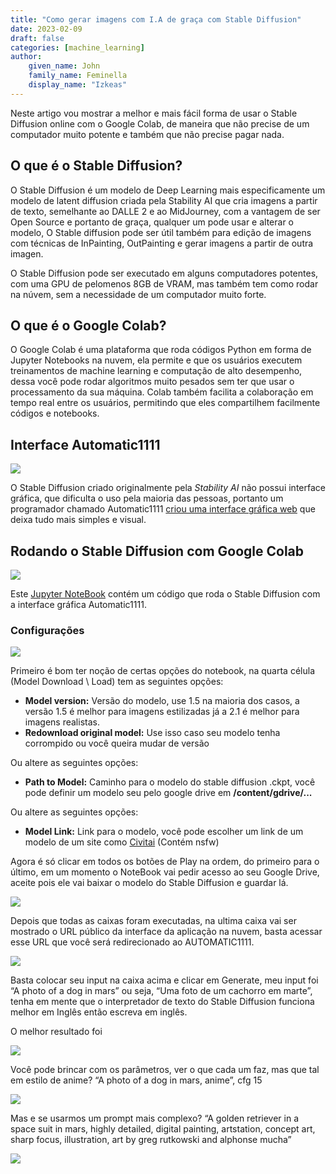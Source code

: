 ```yaml
---
title: "Como gerar imagens com I.A de graça com Stable Diffusion"
date: 2023-02-09
draft: false
categories: [machine_learning]
author: 
    given_name: John
    family_name: Feminella
    display_name: "Izkeas"
---
```


Neste artigo vou mostrar a melhor e mais fácil forma de usar o Stable Diffusion online com o Google Colab, de maneira que não precise de um computador muito potente e também que não precise pagar nada.

## O que é o Stable Diffusion?

O Stable Diffusion é um modelo de Deep Learning mais especificamente um modelo de latent diffusion criada pela Stability AI que cria imagens a partir de texto, semelhante ao DALLE 2 e ao MidJourney, com a vantagem de ser Open Source e portanto de graça, qualquer um pode usar e alterar o modelo, O Stable diffusion pode ser útil também para edição de imagens com técnicas de InPainting, OutPainting e gerar imagens a partir de outra imagen.

O Stable Diffusion pode ser executado em alguns computadores potentes, com uma GPU de pelomenos 8GB de VRAM, mas também tem como rodar na núvem, sem a necessidade de um computador muito forte.

## O que é o Google Colab?

O Google Colab é uma plataforma que roda códigos Python em forma de Jupyter Notebooks na nuvem, ela permite e que os usuários executem treinamentos de machine learning e computação de alto desempenho, dessa você pode rodar algoritmos muito pesados sem ter que usar o processamento da sua máquina. Colab também facilita a colaboração em tempo real entre os usuários, permitindo que eles compartilhem facilmente códigos e notebooks.

## Interface Automatic1111

<img src="/post_stablediffusion/stablediffusion1.png" class="article-image"/>

O Stable Diffusion criado originalmente pela *Stability AI* não possui interface gráfica, que dificulta o uso pela maioria das pessoas, portanto um programador chamado Automatic1111 [criou uma interface gráfica web](https://github.com/AUTOMATIC1111/stable-diffusion-webui) que deixa tudo mais simples e visual.

## Rodando o Stable Diffusion com Google Colab

<img src="/post_stablediffusion/stablediffusion2.png" class="article-image"/>

Este [Jupyter NoteBook](https://colab.research.google.com/github/TheLastBen/fast-stable-diffusion/blob/main/fast_stable_diffusion_AUTOMATIC1111.ipynb#scrollTo=PjzwxTkPSPHf) contém um código que roda o Stable Diffusion com a interface gráfica Automatic1111.

### Configurações
<img src="/post_stablediffusion/stablediffusion3.png" class="article-image"/>

Primeiro é bom ter noção de certas opções do notebook, na quarta célula (Model Download \ Load) tem as seguintes opções:

- **Model version:** Versão do modelo, use 1.5 na maioria dos casos, a versão 1.5 é melhor para imagens estilizadas já a 2.1 é melhor para imagens realistas.
- **Redownload original model:** Use isso caso seu modelo tenha corrompido ou você queira mudar de versão

Ou altere as seguintes opções:

- **Path to Model:** Caminho para o modelo do stable diffusion .ckpt, você pode definir um modelo seu pelo google drive em **/content/gdrive/...**

Ou altere as seguintes opções:

- **Model Link:** Link para o modelo, você pode escolher um link de um modelo de um site como [Civitai](https://civitai.com/) (Contém nsfw)

Agora é só clicar em todos os botões de Play na ordem, do primeiro para o último, em um momento o NoteBook vai pedir acesso ao seu Google Drive, aceite pois ele vai baixar o modelo do Stable Diffusion e guardar lá.

<img src="/post_stablediffusion/stablediffusion4.png" class="article-image"/>

Depois que todas as caixas foram executadas, na ultima caixa vai ser mostrado o URL público da interface da aplicação na nuvem, basta acessar esse URL que você será redirecionado ao AUTOMATIC1111.

<img src="/post_stablediffusion/stablediffusion5.png" class="article-image"/>


Basta colocar seu input na caixa acima e clicar em Generate, meu input foi “A photo of a dog in mars” ou seja, “Uma foto de um cachorro em marte”, tenha em mente que o interpretador de texto do Stable Diffusion funciona melhor em Inglês então escreva em inglês.

O melhor resultado foi

<img src="/post_stablediffusion/stablediffusion6.png" class="article-image"/>

Você pode brincar com os parâmetros, ver o que cada um faz, mas que tal em estilo de anime? “A photo of a dog in mars, anime”, cfg 15

<img src="/post_stablediffusion/stablediffusion7.png" class="article-image"/>

Mas e se usarmos um prompt mais complexo? “A golden retriever in a space suit in mars, highly detailed, digital painting, artstation, concept art, sharp focus, illustration, art by greg rutkowski and alphonse mucha”

<img src="/post_stablediffusion/stablediffusion8.png" class="article-image"/>